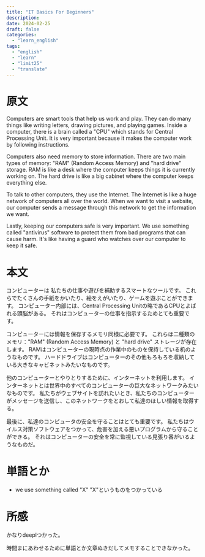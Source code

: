 ```yaml
---
title: "IT Basics For Beginners"
description:
date: 2024-02-25
draft: false
categories:
  - "learn_english"
tags:
  - "english"
  - "learn"
  - "limit25"
  - "translate"
---
```


# 原文

Computers are smart tools that help us work and play.
They can do many things like writing letters, drawing pictures, and playing games.
Inside a computer, there is a brain called a "CPU" which stands for Central Processing Unit.
It is very important because it makes the computer work by following instructions.

Computers also need memory to store information.
There are two main types of memory: "RAM" (Random Access Memory) and "hard drive" storage.
RAM is like a desk where the computer keeps things it is currently working on.
The hard drive is like a big cabinet where the computer keeps everything else.

To talk to other computers, they use the Internet.
The Internet is like a huge network of computers all over the world.
When we want to visit a website, our computer sends a message through this network to get the information we want.

Lastly, keeping our computers safe is very important.
We use something called "antivirus" software to protect them from bad programs that can cause harm.
It's like having a guard who watches over our computer to keep it safe.

# 本文

コンピューターは
私たちの仕事や遊びを補助するスマートなツールです。
これらでたくさんの手紙をかいたり、絵をえがいたり、ゲームを遊ぶことができます。
コンピューター内部には、Central Processing Unitの略であるCPUとよばれる頭脳がある。
それはコンピューターの仕事を指示するためとても重要です。

コンピューターには情報を保存するメモリ同様に必要です。
これらは二種類のメモリ："RAM" (Random Access Memory) と "hard drive" ストレージが存在します。
RAMはコンピューターの現時点の作業中のものを保持している机のようなものです。
ハードドライブはコンピューターのその他もろもろを収納している大きなキャビネットみたいなものです。

他のコンピューターとやりとりするために、インターネットを利用します。
インターネットとは世界中のすべてのコンピューターの巨大なネットワークみたいなものです。
私たちがウェブサイトを訪れたいとき、私たちのコンピューターがメッセージを送信し、このネットワークをとおして私達のほしい情報を取得する。

最後に、私達のコンピュータの安全を守ることはとても重要です。
私たちはウイルス対策ソフトウェアをつかって、危害を加える悪いプログラムから守ることができる。
それはコンピューターの安全を常に監視している見張り番がいるようなものだ。

# 単語とか

- we use something called "X" "X"というものをつかっている

# 所感

かなりdeeplつかった。

時間まにあわせるために単語とか文章ぬきだしてメモすることできなかった。

